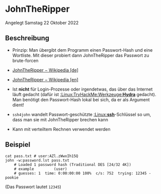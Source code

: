 # JohnTheRipper
Angelegt Samstag 22 Oktober 2022

Beschreibung
------------

* Prinzip: Man übergibt dem Programm einen Passwort-Hash und eine Wortliste. Mit dieser probiert dann JohnTheRipper das Passwort zu brute-forcen
* [JohnTheRipper − Wikipedia [de]](https://de.wikipedia.org/wiki/John_the_Ripper)
* [JohnTheRipper − Wikipedia [en]](https://en.wikipedia.org/wiki/John_the_Ripper)



* Ist **nicht** für Login-Prozesse oder irgendetwas, das über das Internet läuft gedacht (dafür ist [:Linux:TryHackMe:Werkzeuge:**Hydra**](./Hydra.md) gedacht). Man benötigt den Passwort-Hash lokal bei sich, da er als Argument dient!
* ``ssh4john`` wandelt Passwort-geschützte [:Linux:**ssh**](../../ssh.md)-Schlüssel so um, dass man sie mit JohnTheRipper brechen kann
* Kann mit verteiltem Rechnen verwendet werden

Beispiel
--------
	cat pass.txt # user:AZl.zWwxIh15Q
	john -w:password.lst pass.txt
		# Loaded 1 password hash (Traditional DES [24/32 4K])
		# example         (user)
		# guesses: 1  time: 0:00:00:00 100%  c/s: 752  trying: 12345 - pookie

(Das Passwort lautet ``12345``)

